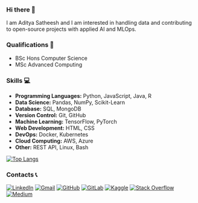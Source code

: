 ### Hi there 👋

I am Aditya Satheesh and I am interested in handling data and contributing to open-source projects with applied AI and MLOps.

<!--
**cybersamurai2410/cybersamurai2410** is a ✨ _special_ ✨ repository because its `README.md` (this file) appears on your GitHub profile.

Here are some ideas to get you started:

- 🔭 I’m currently working on ...
- 🌱 I’m currently learning ...
- 👯 I’m looking to collaborate on ...
- 🤔 I’m looking for help with ...
- 💬 Ask me about ...
- 📫 How to reach me: ...
- 😄 Pronouns: ...
- ⚡ Fun fact: ...
-->

<!--
[![Anurag's GitHub stats](https://github-readme-stats.vercel.app/api?username=cybersamurai2410)](https://github.com/anuraghazra/github-readme-stats)
-->

### Qualifications 📖 

  - BSc Hons Computer Science
  - MSc Advanced Computing 

### Skills 💻

- **Programming Languages:** Python, JavaScript, Java, R
- **Data Science:** Pandas, NumPy, Scikit-Learn
- **Database:** SQL, MongoDB
- **Version Control:** Git, GitHub
- **Machine Learning:** TensorFlow, PyTorch
- **Web Development:** HTML, CSS
- **DevOps:** Docker, Kubernetes
- **Cloud Computing:** AWS, Azure
- **Other:** REST API, Linux, Bash

[![Top Langs](https://github-readme-stats.vercel.app/api/top-langs/?cybersamurai2410=anuraghazra&layout=donut-vertical)](https://github.com/anuraghazra/github-readme-stats)

### Contacts 📞

[![LinkedIn](https://img.shields.io/badge/LinkedIn-Profile-blue?style=flat&logo=linkedin)](https://www.linkedin.com/in/yourusername/)
[![Gmail](https://img.shields.io/badge/Gmail-Email-red?style=flat&logo=gmail)](mailto:aditya24102001@gmail.com)
[![GitHub](https://img.shields.io/badge/GitHub-Profile-black?style=flat&logo=github)](https://github.com/cybersamurai2410)
[![GitLab](https://img.shields.io/badge/GitLab-Profile-black?style=flat&logo=gitlab)](https://gitlab.com/cybersamurai2410)
[![Kaggle](https://img.shields.io/badge/Kaggle-Profile-blue?style=flat&logo=kaggle)](https://www.kaggle.com/t0266882)
[![Stack Overflow](https://img.shields.io/badge/Stack%20Overflow-Profile-orange?style=flat&logo=stackoverflow)](https://stackoverflow.com/users/16278572/devx20)
[![Medium](https://img.shields.io/badge/Medium-Blog-black?style=flat&logo=medium)](https://medium.com/@aditya24102001)
